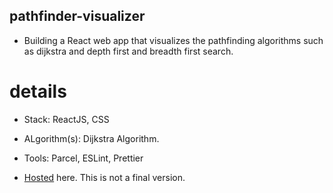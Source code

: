 ## pathfinder-visualizer

- Building a React web app that visualizes the pathfinding algorithms such as dijkstra and depth first and breadth first search.

# details

- Stack: ReactJS, CSS

- ALgorithm(s): Dijkstra Algorithm.

- Tools: Parcel, ESLint, Prettier

- [Hosted](https://pathfinder-89d1e.web.app/) here. This is not a final version.
